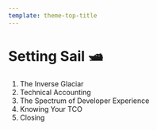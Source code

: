 ```yaml
---
template: theme-top-title
---
```


# Setting Sail 🛥️

1. The Inverse Glaciar
1. Technical Accounting
1. The Spectrum of Developer Experience
1. Knowing Your TCO
1. Closing